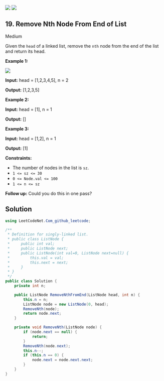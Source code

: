 [![](https://img.shields.io/github/stars/LeetCode-Top-Interview-150/LeetCode-Top-Interview-150?label=Stars&style=flat-square)](https://github.com/LeetCode-Top-Interview-150/LeetCode-Top-Interview-150)
[![](https://img.shields.io/github/forks/LeetCode-Top-Interview-150/LeetCode-Top-Interview-150?label=Fork%20me%20on%20GitHub%20&style=flat-square)](https://github.com/LeetCode-Top-Interview-150/LeetCode-Top-Interview-150/fork)

## 19\. Remove Nth Node From End of List

Medium

Given the `head` of a linked list, remove the `nth` node from the end of the list and return its head.

**Example 1:**

![](https://assets.leetcode.com/uploads/2020/10/03/remove_ex1.jpg)

**Input:** head = [1,2,3,4,5], n = 2

**Output:** [1,2,3,5] 

**Example 2:**

**Input:** head = [1], n = 1

**Output:** [] 

**Example 3:**

**Input:** head = [1,2], n = 1

**Output:** [1] 

**Constraints:**

*   The number of nodes in the list is `sz`.
*   `1 <= sz <= 30`
*   `0 <= Node.val <= 100`
*   `1 <= n <= sz`

**Follow up:** Could you do this in one pass?

## Solution

```csharp
using LeetCodeNet.Com_github_leetcode;

/**
 * Definition for singly-linked list.
 * public class ListNode {
 *     public int val;
 *     public ListNode next;
 *     public ListNode(int val=0, ListNode next=null) {
 *         this.val = val;
 *         this.next = next;
 *     }
 * }
 */
public class Solution {
    private int n;

    public ListNode RemoveNthFromEnd(ListNode head, int n) {
        this.n = n;
        ListNode node = new ListNode(0, head);
        RemoveNth(node);
        return node.next;
    }

    private void RemoveNth(ListNode node) {
        if (node.next == null) {
            return;
        }
        RemoveNth(node.next);
        this.n--;
        if (this.n == 0) {
            node.next = node.next.next;
        }
    }
}
```